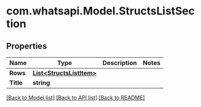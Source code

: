 
# com.whatsapi.Model.StructsListSection

## Properties

Name | Type | Description | Notes
------------ | ------------- | ------------- | -------------
**Rows** | [**List&lt;StructsListItem&gt;**](StructsListItem.md) |  | 
**Title** | **string** |  | 

[[Back to Model list]](../README.md#documentation-for-models)
[[Back to API list]](../README.md#documentation-for-api-endpoints)
[[Back to README]](../README.md)

